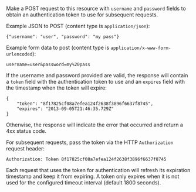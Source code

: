 Make a POST request to this resource with `username` and `password` fields to
obtain an authentication token to use for subsequent requests.

Example JSON to POST (content type is `application/json`):

    {"username": "user", "password": "my pass"}

Example form data to post (content type is `application/x-www-form-urlencoded`):

    username=user&password=my%20pass

If the username and password provided are valid, the response will contain a
`token` field with the authentication token to use and an `expires` field with
the timestamp when the token will expire:

    {
        "token": "8f17825cf08a7efea124f2638f3896f6637f8745",
        "expires": "2013-09-05T21:46:35.729Z"
    }

Otherwise, the response will indicate the error that occurred and return a 4xx
status code.

For subsequent requests, pass the token via the HTTP `Authorization` request
header:

    Authorization: Token 8f17825cf08a7efea124f2638f3896f6637f8745

Each request that uses the token for authentication will refresh its expiration
timestamp and keep it from expiring.  A token only expires when it is not used
for the configured timeout interval (default 1800 seconds).
